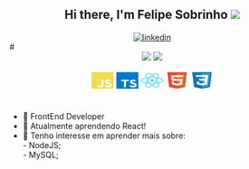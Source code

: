 <div align="center">
  <h2> Hi there, I'm Felipe Sobrinho  <img src="https://raw.githubusercontent.com/kaueMarques/kaueMarques/master/hi.gif" width="25px"> </h1>
  <a href="https://www.linkedin.com/in/felipesobrinho/" target="_blank">
  <img align="center" src="https://img.shields.io/badge/-felipesobrinho-05122A?style=flat&logo=linkedin" alt="linkedin"/>
  </a>
</div>
#
<div align="center">
  <a href="https://github.com/felipesobrinho"> </a>
  <img height="180em" src="https://github-readme-stats.vercel.app/api?username=felipesobrinho&show_icons=true&theme=dracula&include_all_commits=true&count_private=true"/>
  <img height="180em" src="https://github-readme-stats.vercel.app/api/top-langs/?username=felipesobrinho&layout=compact&langs_count=7&theme=dracula"/>
</div>
  
  <div style="display: inline_block" align ="center"><br>
  <img align="center" alt="Felipe-Js" height="30" width="40" src="https://raw.githubusercontent.com/devicons/devicon/master/icons/javascript/javascript-plain.svg">
  <img align="center" alt="Felipe-Ts" height="30" width="40" src="https://raw.githubusercontent.com/devicons/devicon/master/icons/typescript/typescript-plain.svg">
  <img align="center" alt="Felipe-React" height="30" width="40" src="https://raw.githubusercontent.com/devicons/devicon/master/icons/react/react-original.svg">
  <img align="center" alt="Felipe-HTML" height="30" width="40" src="https://raw.githubusercontent.com/devicons/devicon/master/icons/html5/html5-original.svg">
  <img align="center" alt="Felipe-CSS" height="30" width="40" src="https://raw.githubusercontent.com/devicons/devicon/master/icons/css3/css3-original.svg">
  </div>
  
  #
  
- 🔭 FrontEnd Developer
- 🌱 Atualmente aprendendo React! 
- 🚀 Tenho interesse em aprender mais sobre: <br>
      - NodeJS; <br>
      - MySQL; <br>
  
